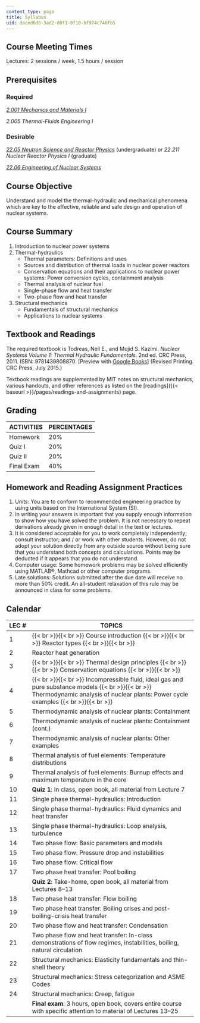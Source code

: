 ```yaml
---
content_type: page
title: Syllabus
uid: daced6d6-3ad2-d0f1-8f10-bf974c740fb5
---
```


Course Meeting Times
--------------------

Lectures: 2 sessions / week, 1.5 hours / session

Prerequisites
-------------

### Required

[_2.001 Mechanics and Materials I_](/courses/2-001-mechanics-materials-i-fall-2006)

_2.005 Thermal-Fluids Engineering I_

### Desirable

[_22.05 Neutron Science and Reactor Physics_](/courses/22-05-neutron-science-and-reactor-physics-fall-2009) (undergraduate) or _22.211 Nuclear Reactor Physics I_ (graduate)

[_22.06 Engineering of Nuclear Systems_](/courses/22-06-engineering-of-nuclear-systems-fall-2010)

Course Objective
----------------

Understand and model the thermal-hydraulic and mechanical phenomena which are key to the effective, reliable and safe design and operation of nuclear systems.

Course Summary
--------------

1.  Introduction to nuclear power systems
2.  Thermal-hydraulics
    *   Thermal parameters: Definitions and uses
    *   Sources and distribution of thermal loads in nuclear power reactors
    *   Conservation equations and their applications to nuclear power systems: Power conversion cycles, containment analysis
    *   Thermal analysis of nuclear fuel
    *   Single-phase flow and heat transfer
    *   Two-phase flow and heat transfer
3.  Structural mechanics
    *   Fundamentals of structural mechanics
    *   Applications to nuclear systems

Textbook and Readings
---------------------

The required textbook is Todreas, Neil E., and Mujid S. Kazimi. _Nuclear Systems Volume 1: Thermal Hydraulic Fundamentals_. 2nd ed. CRC Press, 2011. ISBN: 9781439808870. \[Preview with [Google Books](http://books.google.com/books?id=SAvMBQAAQBAJ&pg=PAfrontcover)\] (Revised Printing. CRC Press, July 2015.)

Textbook readings are supplemented by MIT notes on structural mechanics, various handouts, and other references as listed on the [readings]({{< baseurl >}}/pages/readings-and-assignments) page.

Grading
-------

| ACTIVITIES | PERCENTAGES |
| --- | --- |
| Homework | 20% |
| Quiz I | 20% |
| Quiz II | 20% |
| Final Exam | 40% 

Homework and Reading Assignment Practices
-----------------------------------------

1.  Units: You are to conform to recommended engineering practice by using units based on the International System (SI).
2.  In writing your answers is important that you supply enough information to show how you have solved the problem. It is not necessary to repeat derivations already given in enough detail in the text or lectures.
3.  It is considered acceptable for you to work completely independently; consult instructor; and / or work with other students. However, do not adopt your solution directly from any outside source without being sure that you understand both concepts and calculations. Points may be deducted if it appears that you do not understand.
4.  Computer usage: Some homework problems may be solved efficiently using MATLAB®, Mathcad or other computer programs.
5.  Late solutions: Solutions submitted after the due date will receive no more than 50% credit. An all-student relaxation of this rule may be announced in class for some problems.

Calendar
--------

| LEC # | TOPICS |
| --- | --- |
| 1 |  {{< br >}}{{< br >}} Course introduction {{< br >}}{{< br >}} Reactor types {{< br >}}{{< br >}}  |
| 2 | Reactor heat generation |
| 3 |  {{< br >}}{{< br >}} Thermal design principles {{< br >}}{{< br >}} Conservation equations {{< br >}}{{< br >}}  |
| 4 |  {{< br >}}{{< br >}} Incompressible fluid, ideal gas and pure substance models {{< br >}}{{< br >}} Thermodynamic analysis of nuclear plants: Power cycle examples {{< br >}}{{< br >}}  |
| 5 | Thermodynamic analysis of nuclear plants: Containment |
| 6 | Thermodynamic analysis of nuclear plants: Containment (cont.) |
| 7 | Thermodynamic analysis of nuclear plants: Other examples |
| 8 | Thermal analysis of fuel elements: Temperature distributions |
| 9 | Thermal analysis of fuel elements: Burnup effects and maximum temperature in the core |
| 10 | **Quiz 1**: In class, open book, all material from Lecture 7 |
| 11 | Single phase thermal-hydraulics: Introduction |
| 12 | Single phase thermal-hydraulics: Fluid dynamics and heat transfer |
| 13 | Single phase thermal-hydraulics: Loop analysis, turbulence |
| 14 | Two phase flow: Basic parameters and models |
| 15 | Two phase flow: Pressure drop and instabilities |
| 16 | Two phase flow: Critical flow |
| 17 | Two phase heat transfer: Pool boiling |
| &nbsp; | **Quiz 2**: Take-home, open book, all material from Lectures 8–13 |
| 18 | Two phase heat transfer: Flow boiling |
| 19 | Two phase heat transfer: Boiling crises and post-boiling-crisis heat transfer |
| 20 | Two phase flow and heat transfer: Condensation |
| 21 | Two phase flow and heat transfer: In-class demonstrations of flow regimes, instabilities, boiling, natural circulation |
| 22 | Structural mechanics: Elasticity fundamentals and thin-shell theory |
| 23 | Structural mechanics: Stress categorization and ASME Codes |
| 24 | Structural mechanics: Creep, fatigue |
| &nbsp; | **Final exam**: 3 hours, open book, covers entire course with specific attention to material of Lectures 13–25